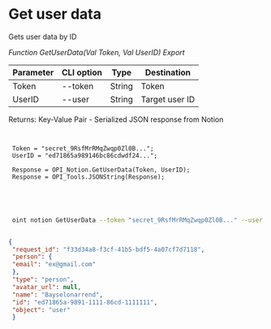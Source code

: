﻿---
sidebar_position: 2
---

# Get user data
 Gets user data by ID


*Function GetUserData(Val Token, Val UserID) Export*

 | Parameter | CLI option | Type | Destination |
 |-|-|-|-|
 | Token | --token | String | Token |
 | UserID | --user | String | Target user ID |

 
 Returns: Key-Value Pair - Serialized JSON response from Notion

```bsl title="Code example"
	
 
 Token = "secret_9RsfMrRMqZwqp0Zl0B...";
 UserID = "ed71865a989146bc86cdwdf24...";
 
 Response = OPI_Notion.GetUserData(Token, UserID);
 Response = OPI_Tools.JSONString(Response);
 
 
	
```

```sh title="CLI command example"
 
 oint notion GetUserData --token "secret_9RsfMrRMqZwqp0Zl0B..." --user "ed71865a989146bc86cdwdf24..."


```


```json title="Result"

{
 "request_id": "f33d34a8-f3cf-41b5-bdf5-4a07cf7d7118",
 "person": {
 "email": "ex@gmail.com"
 },
 "type": "person",
 "avatar_url": null,
 "name": "Bayselonarrend",
 "id": "ed71865a-9891-1111-86cd-1111111",
 "object": "user"
 }

```
